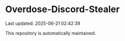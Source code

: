 # Overdose-Discord-Stealer

Last updated: 2025-06-21 02:42:39

This repository is automatically maintained.
